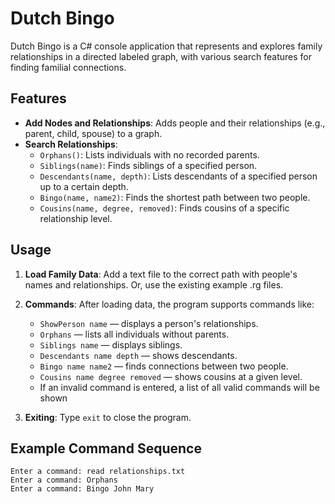 # Dutch Bingo

Dutch Bingo is a C# console application that represents and explores family relationships in a directed labeled graph, with various search features for finding familial connections.

## Features

- **Add Nodes and Relationships**: Adds people and their relationships (e.g., parent, child, spouse) to a graph.
- **Search Relationships**:
  - `Orphans()`: Lists individuals with no recorded parents.
  - `Siblings(name)`: Finds siblings of a specified person.
  - `Descendants(name, depth)`: Lists descendants of a specified person up to a certain depth.
  - `Bingo(name, name2)`: Finds the shortest path between two people.
  - `Cousins(name, degree, removed)`: Finds cousins of a specific relationship level.

## Usage

1. **Load Family Data**:
   Add a text file to the correct path with people's names and relationships. Or, use the existing example .rg files.

2. **Commands**:
   After loading data, the program supports commands like:
   - `ShowPerson name` — displays a person's relationships.
   - `Orphans` — lists all individuals without parents.
   - `Siblings name` — displays siblings.
   - `Descendants name depth` — shows descendants.
   - `Bingo name name2` — finds connections between two people.
   - `Cousins name degree removed` — shows cousins at a given level.
   - If an invalid command is entered, a list of all valid commands will be shown

3. **Exiting**:
   Type `exit` to close the program.

## Example Command Sequence

```plaintext
Enter a command: read relationships.txt
Enter a command: Orphans
Enter a command: Bingo John Mary
